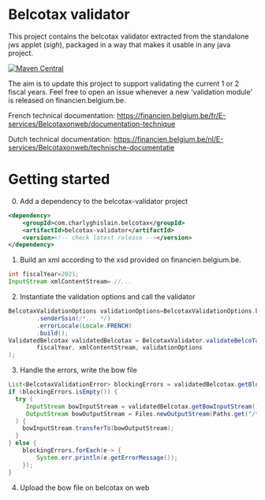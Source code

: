 # Belcotax validator

This project contains the belcotax validator extracted from the standalone jws applet (*sigh*), packaged in a way that makes it
usable in any java project.

[![Maven Central](https://img.shields.io/maven-central/v/com.charlyghislain.belcotax/belcotax-validator)](https://search.maven.org/search?q=g:com.charlyghislain.belcotax%20a:belcotax-validator)


The aim is to update this project to support validating the current 1 or 2 fiscal years. Feel free to open an issue whenever a new 'validation module'
is released on financien.belgium.be.

French technical documentation: https://financien.belgium.be/fr/E-services/Belcotaxonweb/documentation-technique

Dutch technical documentation: https://financien.belgium.be/nl/E-services/Belcotaxonweb/technische-documentatie

# Getting started

0. Add a dependency to the belcotax-validator project

```xml
<dependency>
    <groupId>com.charlyghislain.belcotax</groupId>
    <artifactId>belcotax-validator</artifactId>
    <version><!-- check latest release --></version>
</dependency>
```

1. Build an xml according to the xsd provided on financien.belgium.be.

```java
int fiscalYear=2021;
InputStream xmlContentStream= //...
```

2. Instantiate the validation options and call the validator

```java
BelcotaxValidationOptions validationOptions=BelcotaxValidationOptions.builder()
        .senderSsin(/*... */)
        .errorLocale(Locale.FRENCH)
        .build();
ValidatedBelcotax validatedBelcotax = BelcotaxValidator.validateBelcoTaxXml(
        fiscalYear, xmlContentStream, validationOptions
);
```

3. Handle the errors, write the bow file

```java
List<BelcotaxValidationError> blockingErrors = validatedBelcotax.getBlockingErrors();
if (blockingErrors.isEmpty()) {
  try (
     InputStream bowInputStream = validatedBelcotax.getBowInputStream();
     OutputStream bowOutputStream = Files.newOutputStream(Paths.get("/tmp/belcotax.bow"));
  ) {
    bowInputStream.transferTo(bowOutputStream);
  }
} else {
    blockingErrors.forEach(e-> {
        System.err.println(e.getErrorMessage());
    });
}
```

4. Upload the bow file on belcotax on web
